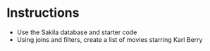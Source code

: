 # Instructions

* Use the Sakila database and starter code
* Using joins and filters, create a list of movies starring Karl Berry
